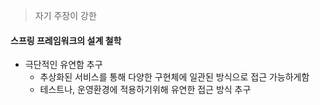 
> 자기 주장이 강한

#### 스프링 프레임워크의 설계 철학

- 극단적인 유연함 추구
	- 추상화된 서비스를 통해 다양한 구현체에 일관된 방식으로 접근 가능하게함
	- 테스트나, 운영환경에 적용하기위해 유연한 접근 방식 추구
 